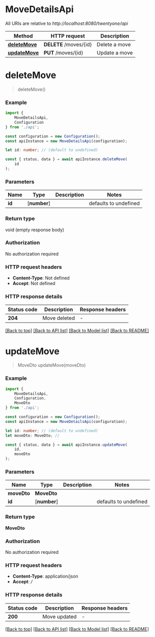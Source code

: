 # MoveDetailsApi

All URIs are relative to *http://localhost:8080/twentyone/api*

|Method | HTTP request | Description|
|------------- | ------------- | -------------|
|[**deleteMove**](#deletemove) | **DELETE** /moves/{id} | Delete a move|
|[**updateMove**](#updatemove) | **PUT** /moves/{id} | Update a move|

# **deleteMove**
> deleteMove()


### Example

```typescript
import {
    MoveDetailsApi,
    Configuration
} from './api';

const configuration = new Configuration();
const apiInstance = new MoveDetailsApi(configuration);

let id: number; // (default to undefined)

const { status, data } = await apiInstance.deleteMove(
    id
);
```

### Parameters

|Name | Type | Description  | Notes|
|------------- | ------------- | ------------- | -------------|
| **id** | [**number**] |  | defaults to undefined|


### Return type

void (empty response body)

### Authorization

No authorization required

### HTTP request headers

 - **Content-Type**: Not defined
 - **Accept**: Not defined


### HTTP response details
| Status code | Description | Response headers |
|-------------|-------------|------------------|
|**204** | Move deleted |  -  |

[[Back to top]](#) [[Back to API list]](../README.md#documentation-for-api-endpoints) [[Back to Model list]](../README.md#documentation-for-models) [[Back to README]](../README.md)

# **updateMove**
> MoveDto updateMove(moveDto)


### Example

```typescript
import {
    MoveDetailsApi,
    Configuration,
    MoveDto
} from './api';

const configuration = new Configuration();
const apiInstance = new MoveDetailsApi(configuration);

let id: number; // (default to undefined)
let moveDto: MoveDto; //

const { status, data } = await apiInstance.updateMove(
    id,
    moveDto
);
```

### Parameters

|Name | Type | Description  | Notes|
|------------- | ------------- | ------------- | -------------|
| **moveDto** | **MoveDto**|  | |
| **id** | [**number**] |  | defaults to undefined|


### Return type

**MoveDto**

### Authorization

No authorization required

### HTTP request headers

 - **Content-Type**: application/json
 - **Accept**: */*


### HTTP response details
| Status code | Description | Response headers |
|-------------|-------------|------------------|
|**200** | Move updated |  -  |

[[Back to top]](#) [[Back to API list]](../README.md#documentation-for-api-endpoints) [[Back to Model list]](../README.md#documentation-for-models) [[Back to README]](../README.md)

